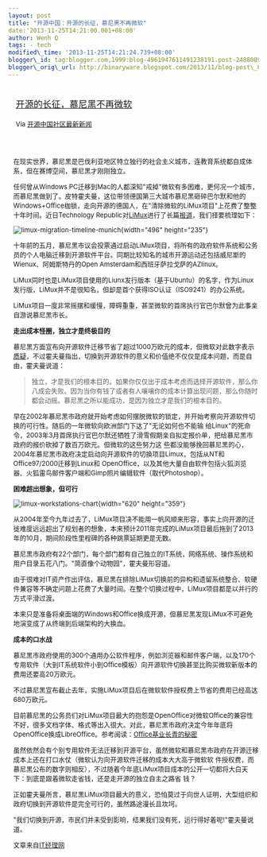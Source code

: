 ```yaml
--- 
layout: post 
title: "开源中国：开源的长征，慕尼黑不再微软" 
date:'2013-11-25T14:21:00.001+08:00' 
author: Wenh Q
tags: - tech
modified\_time: '2013-11-25T14:21:24.739+08:00' 
blogger\_id: tag:blogger.com,1999:blog-4961947611491238191.post-248808927915014934
blogger\_orig\_url: http://binaryware.blogspot.com/2013/11/blog-post\_8120.html
---
```

<div style="margin: 10px; padding: 5px;">

<div style="font-size: 18px;">

[开源的长征，慕尼黑不再微软](http://www.oschina.net/news/46193/long-march-of-opensource)

</div>

<div style="font-size: 13px;">

Via [开源中国社区最新新闻](http://www.oschina.net/?from=rss)

</div>

</div>

<div style="font-size: 13px; padding: 15px 0 10px 10px;">

在现实世界，慕尼黑是巴伐利亚地区特立独行的社会主义城市，连教育系统都自成体系，但在赛博空间，慕尼黑才刚刚独立。

任何曾从Windows
PC迁移到Mac的人都深知"戒掉"微软有多困难，更何况一个城市，而慕尼黑做到了。皮特霍夫曼，这位带领德国第三大城市慕尼黑砸碎巴尔默和他的
Windows+Office枷锁，走向开源的德国人，在"清除微软的LiMux项目"上花费了整整十年时间。近日Technology
Republic对[LiMux](http://en.wikipedia.org/wiki/LiMux)进行了长篇[报道](http://www.techrepublic.com/article/how-munich-rejected-steve-ballmer-and-kicked-microsoft-out-of-the-city/?tag=nl.e101&s_cid=e101&ttag=e101&ftag=TRE684d531)，我们择要梳理如下：

![limux-migration-timeline-munich](http://static.oschina.net/uploads/img/201311/23083655_KAFl.png){width="496"
height="235"}

十年前的五月，慕尼黑市议会投票通过启动LiMux项目，将所有的政府软件系统和公务员的个人电脑迁移到开源软件平台。同期比较知名的城市开源运动还包括威尼斯的Wienux、阿姆斯特丹的Open
Amsterdam和西班牙萨拉戈萨的AZlinux。

LiMux同时也是LiMux项目使用的Liunx发行版本（基于Ubuntu）的名字，作为Linux发行版，LiMux并不是很知名，但却是首个获得ISO认证（ISO9241）的办公系统。

LiMux项目一度非常摇摆和缓慢，障碍重重，甚至微软的首席执行官巴尔默曾为此事亲自游说慕尼黑市长。

**走出成本怪圈，独立才是终极目的**

慕尼黑方面宣布向开源软件迁移节省了超过1000万欧元的成本，但微软对此数字表示[质疑](http://www.zdnet.com/no-microsoft-open-source-software-really-is-cheaper-insists-munich-7000010918/)，不过霍夫曼指出，切换到开源软件的意义和价值绝不仅仅是成本问题，而是自由，霍夫曼说道：

> 独立，才是我们的根本目的。如果你仅仅出于成本考虑而选择开源软件，那么你八成会失败。因为当你有钱了或者有人嚷嚷你的成本计算出现问题，那么你随时都会动摇。慕尼黑之所以能成功，是因为独立才是我们的根本目的。

早在2002年慕尼黑市政府就开始考虑如何摆脱微软的锁定，并开始考察向开源软件切换的可行性。随后的一年微软向欧洲部门下达了"无论如何也不能输
给Linux"的死命令，2003年3月首席执行官巴尔默还牺牲了滑雪假期亲自拟定报价单，把给慕尼黑市政府的报价砍掉了数百万欧元。但微软的这些努力这
些都没能够挽回慕尼黑的心，2004年慕尼黑市政府决定启动向开源软件的切换项目Limux，包括从NT和Office97/2000迁移到Linux和
OpenOffice，以及其他大量自由软件包括火狐浏览器、火狐雷鸟邮件客户端和Gimp照片编辑软件（取代Photoshop）。

**困难超出想象，但可行**

![limux-workstations-chart](http://static.oschina.net/uploads/img/201311/23083655_ZCuY.jpg){width="620"
height="359"}

从2004年至今九年过去了，LiMux项目决不能用一帆风顺来形容，事实上向开源的迁徙难度远远超出了规划者的想象，本来预计2011年完成的LiMux项目最后拖到了2013年的10月，期间阶段性里程碑的各种跳票延期更是无数。

慕尼黑市政府有22个部门，每个部门都有自己独立的IT系统，网络系统、操作系统和用户目录五花八门。"简直像个动物园"，霍夫曼形容道。

由于很难对IT资产作出评估，慕尼黑在排除LiMux切换前的异构和遗留系统整合、软硬件兼容等不确定问题上花费了大量时间。在整个切换过程中，LiMux项目都是以并行的方式平滑过渡。

本来只是准备将桌面端的Windows和Office换成开源，但慕尼黑发现LiMux不可避免地演变成了从终端到后端架构的大换血。



**成本的口水战**

慕尼黑市政府使用的300个通用办公软件程序，例如浏览器和邮件客户端，以及170个专用软件（大到IT系统软件小到Office模板）向开源软件切换甚至比购买微软新版本的费用还要高20万欧元。

不过慕尼黑宣布截止去年，实施LiMux项目后在微软软件授权费上节省的费用已经高达680万欧元。

目前慕尼黑的公务员们对LiMux项目最大的抱怨是OpenOffice对微软Office的兼容性不好，很多文档字体、格式等出入很大。对此，慕尼黑市政府决定今年年底将OpenOffice换成LibreOffice。参考阅读：[Office基业长青的秘密](http://www.ctocio.com/points/7427.html)

虽然依然会有个别专用软件无法迁移到开源平台，虽然微软和慕尼黑市政府在开源迁移成本上还在打口水仗（微软认为向开源软件迁移的成本大大高于微软软
件授权费，而慕尼黑公布的数字则相反），不过随着今年底LiMux项目成本的公开一切都将大白天下：到底是跟着微软走省钱，还是走开源的独立自主之路省
钱？

正如霍夫曼所言，慕尼黑LiMux项目最大的意义，恐怕莫过于向世人证明，大型组织和政府切换到开源软件是完全可行的，虽然路途漫长且坎坷。

"我们切换到开源，市民们并未受到影响，结果我们没有死，运行得好着呢!"霍夫曼说道。

文章来自[IT经理网](http://www.ctocio.com/ "IT经理网")

</div>
